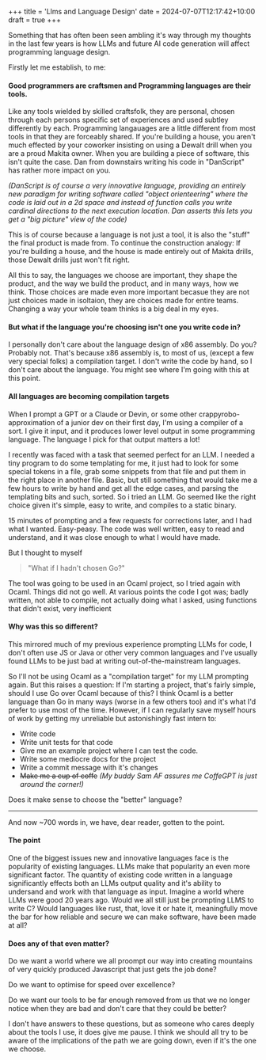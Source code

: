 +++
title = 'Llms and Language Design'
date = 2024-07-07T12:17:42+10:00
draft = true
+++

Something that has often been seen ambling it's way through my thoughts in the last few years is how LLMs and future AI code generation will affect programming language design.

Firstly let me establish, to me:
#### Good programmers are craftsmen and Programming languages are their tools.

Like any tools wielded by skilled craftsfolk, they are personal, chosen through each persons specific set of experiences and used subtley differently by each. 
Programming langauages are a little different from most tools in that they are forceably shared. If you're building a house, you aren't much effected by your coworker insisting on using a Dewalt drill when you are a proud Makita owner. 
When you are building a piece of software, this isn't quite the case. Dan from downstairs writing his code in "DanScript" has rather more impact on you.

*(DanScript is of course a very innovative language, providing an entirely new paradigm for writing software called "object orienteering" where the code is laid out in a 2d space and instead of function calls you write cardinal directions to the next execution location. Dan asserts this lets you get a "big picture" view of the code)*

 This is of course because a language is not just a tool, it is also the "stuff" the final product is made from. To continue the construction analogy: If you're building a house, and the house is made entirely out of Makita drills, those Dewalt drills just won't fit right.   

All this to say, the languages we choose are important, they shape the product, and the way we build the product, and in many ways, how we think. Those choices are made even more important becasue they are not just choices made in isoltaion, they are choices made for entire teams. Changing a way your whole team thinks is a big deal in my eyes.  

#### But what if the language you're choosing isn't one you write code in? 

I personally don't care about the language design of x86 assembly. Do you? Probably not. That's because x86 assembly is, to most of us, (except a few very special folks) a compilation target. I don't write the code by hand, so I don't care about the language. You might see where I'm going with this at this point.

#### All languages are becoming compilation targets

When I prompt a GPT or a Claude or Devin, or some other crappyrobo-approximation of a junior dev on their first day, I'm using a compiler of a sort.
I give it input, and it produces lower level output in some programming language. The language I pick for that output matters a lot!

I recently was faced with a task that seemed perfect for an LLM. I needed a tiny program to do some templating for me, it just had to look for some special tokens in a file, grab some snippets from that file and put them in the right place in another file. Basic, but still something that would take me a few hours to write by hand and get all the edge cases, and parsing the templating bits and such, sorted.
So i tried an LLM. Go seemed like the right choice given it's simple, easy to write, and compiles to a static binary.

15 minutes of prompting and a few requests for corrections later, and I had what I wanted. Easy-peasy. The code was well written, easy to read and understand, and it was close enough to what I would have made.

But I thought to myself 

>"What if I hadn't chosen Go?"

The tool was going to be used in an Ocaml project, so I tried again with Ocaml. 
Things did not go well. At various points the code I got was; badly written, not able to compile, not actually doing what I asked, using functions that didn't exist, very inefficient

#### Why was this so different?

This mirrored much of my previous experience prompting LLMs for code, I don't often use JS or Java or other very common languages and I've usually found LLMs to be just bad at writing out-of-the-mainstream languages.

So I'll not be using Ocaml as a "compilation target" for my LLM prompting again. 
But this raises a question:
If I'm starting a project, that's fairly simple, should I use Go over Ocaml because of this?
I think Ocaml is a better language than Go in many ways (worse in a few others too) and it's what I'd prefer to use most of the time. However, if I can regularly save myself hours of work by getting my unreliable but astonishingly fast intern to: 

- Write code
- Write unit tests for that code
- Give me an example project where I can test the code. 
- Write some mediocre docs for the project
- Write a commit message with it's changes
- ~~Make me a cup of coffe~~ *(My buddy Sam AF assures me CoffeGPT is just around the corner!)*

Does it make sense to choose the "better" language? 

---
And now ~700 words in, we have, dear reader, gotten to the point.

#### The point

One of the biggest issues new and innovative languages face is the popularity of existing languages. LLMs make that popularity an even more significant factor. The quantity of existing code written in a language significantly effects both an LLMs output quality and it's ability to undersand and work with that language as input. 
Imagine a world where LLMs were good 20 years ago. Would we all still just be prompting LLMS to write C? Would languages like rust, that, love it or hate it, meaningfully move the bar for how reliable and secure we can make software, have been made at all? 

#### Does any of that even matter? 

Do we want a world where we all proompt our way into creating mountains of very quickly produced Javascript that just gets the job done?

Do we want to optimise for speed over excellence?

Do we want our tools to be far enough removed from us that we no longer notice when they are bad and don't care that they could be better? 

I don't have answers to these questions, but as someone who cares deeply about the tools I use, it does give me pause. I think we should all try to be aware of the implications of the path we are going down, even if it's the one we choose.



